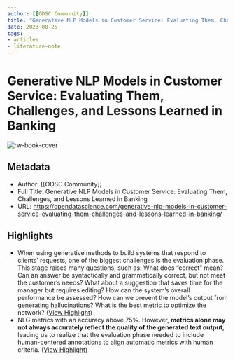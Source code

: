 ```yaml
---
author: [[ODSC Community]]
title: "Generative NLP Models in Customer Service: Evaluating Them, Challenges, and Lessons Learned in Banking"
date: 2023-08-25
tags: 
- articles
- literature-note
---
```

# Generative NLP Models in Customer Service: Evaluating Them, Challenges, and Lessons Learned in Banking

![rw-book-cover](https://opendatascience.com/wp-content/uploads/2023/05/shutterstock_2129644337-640x300.jpg)

## Metadata
- Author: [[ODSC Community]]
- Full Title: Generative NLP Models in Customer Service: Evaluating Them, Challenges, and Lessons Learned in Banking
- URL: https://opendatascience.com/generative-nlp-models-in-customer-service-evaluating-them-challenges-and-lessons-learned-in-banking/

## Highlights
- When using generative methods to build systems that respond to clients’ requests, one of the biggest challenges is the evaluation phase. This stage raises many questions, such as: What does “correct” mean? Can an answer be syntactically and grammatically correct, but not meet the customer’s needs? What about a suggestion that saves time for the manager but requires editing? How can the system’s overall performance be assessed? How can we prevent the model’s output from generating hallucinations? What is the best metric to optimize the network? ([View Highlight](https://read.readwise.io/read/01h13txh3fkptqac7nxyzpqaap))
- NLG metrics with an accuracy above 75%. However, **metrics alone may not always accurately reflect the quality of the generated text output**, leading us to realize that the evaluation phase needed to include human-centered annotations to align automatic metrics with human criteria. ([View Highlight](https://read.readwise.io/read/01h13tzqa40q17ng1b3nhz5335))
